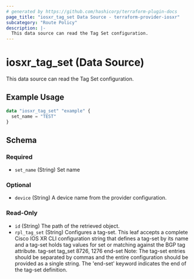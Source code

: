 ```yaml
---
# generated by https://github.com/hashicorp/terraform-plugin-docs
page_title: "iosxr_tag_set Data Source - terraform-provider-iosxr"
subcategory: "Route Policy"
description: |-
  This data source can read the Tag Set configuration.
---
```


# iosxr_tag_set (Data Source)

This data source can read the Tag Set configuration.

## Example Usage

```terraform
data "iosxr_tag_set" "example" {
  set_name = "TEST"
}
```

<!-- schema generated by tfplugindocs -->
## Schema

### Required

- `set_name` (String) Set name

### Optional

- `device` (String) A device name from the provider configuration.

### Read-Only

- `id` (String) The path of the retrieved object.
- `rpl_tag_set` (String) Configures a tag-set. This leaf accepts a complete Cisco IOS XR CLI configuration string that defines a tag-set by its name and a tag-set holds tag values for set or matching against the BGP tag attribute.  tag-set tag_set 8726, 1276 end-set  Note: The tag-set entries should be separated by commas and the entire configuration should be provided as a single string. The 'end-set' keyword indicates the end of the tag-set definition.
